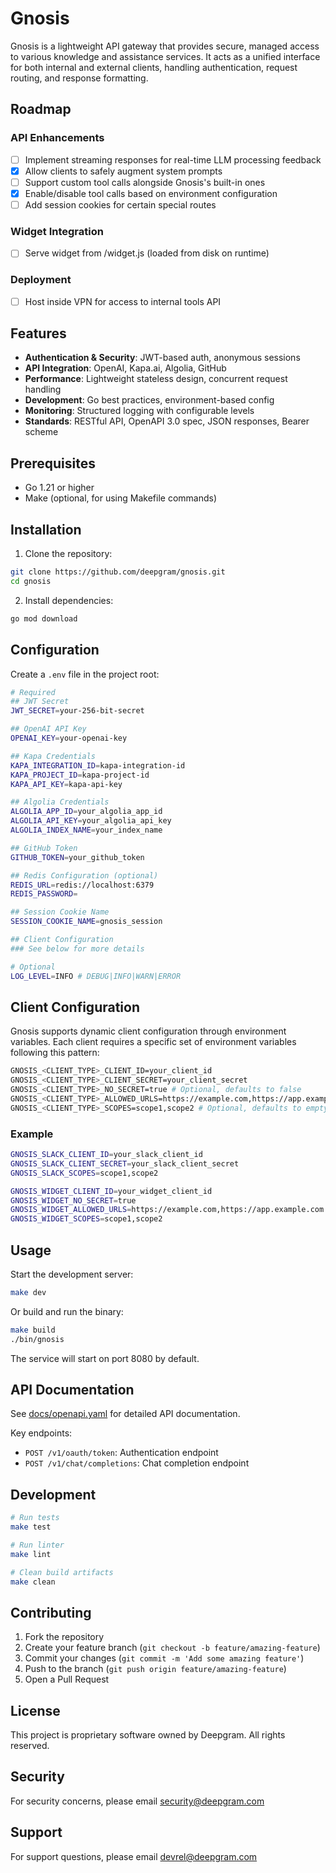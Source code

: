 # Gnosis

Gnosis is a lightweight API gateway that provides secure, managed access to various knowledge and assistance services. It acts as a unified interface for both internal and external clients, handling authentication, request routing, and response formatting.

## Roadmap

### API Enhancements

- [ ] Implement streaming responses for real-time LLM processing feedback
- [x] Allow clients to safely augment system prompts
- [ ] Support custom tool calls alongside Gnosis's built-in ones
- [x] Enable/disable tool calls based on environment configuration
- [ ] Add session cookies for certain special routes

### Widget Integration

- [ ] Serve widget from /widget.js (loaded from disk on runtime)

### Deployment

- [ ] Host inside VPN for access to internal tools API

## Features

- **Authentication & Security**: JWT-based auth, anonymous sessions
- **API Integration**: OpenAI, Kapa.ai, Algolia, GitHub
- **Performance**: Lightweight stateless design, concurrent request handling
- **Development**: Go best practices, environment-based config
- **Monitoring**: Structured logging with configurable levels
- **Standards**: RESTful API, OpenAPI 3.0 spec, JSON responses, Bearer scheme

## Prerequisites

- Go 1.21 or higher
- Make (optional, for using Makefile commands)

## Installation

1. Clone the repository:

```sh
git clone https://github.com/deepgram/gnosis.git
cd gnosis
```

2. Install dependencies:

```sh
go mod download
```

## Configuration

Create a `.env` file in the project root:

```sh
# Required
## JWT Secret
JWT_SECRET=your-256-bit-secret

## OpenAI API Key
OPENAI_KEY=your-openai-key

## Kapa Credentials
KAPA_INTEGRATION_ID=kapa-integration-id
KAPA_PROJECT_ID=kapa-project-id
KAPA_API_KEY=kapa-api-key

## Algolia Credentials
ALGOLIA_APP_ID=your_algolia_app_id
ALGOLIA_API_KEY=your_algolia_api_key
ALGOLIA_INDEX_NAME=your_index_name

## GitHub Token
GITHUB_TOKEN=your_github_token

## Redis Configuration (optional)
REDIS_URL=redis://localhost:6379
REDIS_PASSWORD=

## Session Cookie Name
SESSION_COOKIE_NAME=gnosis_session

## Client Configuration
### See below for more details

# Optional
LOG_LEVEL=INFO # DEBUG|INFO|WARN|ERROR
```

## Client Configuration

Gnosis supports dynamic client configuration through environment variables. Each client requires a specific set of environment variables following this pattern:

```sh
GNOSIS_<CLIENT_TYPE>_CLIENT_ID=your_client_id
GNOSIS_<CLIENT_TYPE>_CLIENT_SECRET=your_client_secret
GNOSIS_<CLIENT_TYPE>_NO_SECRET=true # Optional, defaults to false
GNOSIS_<CLIENT_TYPE>_ALLOWED_URLS=https://example.com,https://app.example.com # Optional, defaults to empty
GNOSIS_<CLIENT_TYPE>_SCOPES=scope1,scope2 # Optional, defaults to empty
```

### Example

```sh
GNOSIS_SLACK_CLIENT_ID=your_slack_client_id
GNOSIS_SLACK_CLIENT_SECRET=your_slack_client_secret
GNOSIS_SLACK_SCOPES=scope1,scope2

GNOSIS_WIDGET_CLIENT_ID=your_widget_client_id
GNOSIS_WIDGET_NO_SECRET=true
GNOSIS_WIDGET_ALLOWED_URLS=https://example.com,https://app.example.com
GNOSIS_WIDGET_SCOPES=scope1,scope2
```

## Usage

Start the development server:

```sh
make dev
```

Or build and run the binary:

```sh
make build
./bin/gnosis
```

The service will start on port 8080 by default.

## API Documentation

See [docs/openapi.yaml](./docs/openapi.yaml) for detailed API documentation.

Key endpoints:

- `POST /v1/oauth/token`: Authentication endpoint
- `POST /v1/chat/completions`: Chat completion endpoint

## Development

```sh
# Run tests
make test

# Run linter
make lint

# Clean build artifacts
make clean
```

## Contributing

1. Fork the repository
2. Create your feature branch (`git checkout -b feature/amazing-feature`)
3. Commit your changes (`git commit -m 'Add some amazing feature'`)
4. Push to the branch (`git push origin feature/amazing-feature`)
5. Open a Pull Request

## License

This project is proprietary software owned by Deepgram. All rights reserved.

## Security

For security concerns, please email security@deepgram.com

## Support

For support questions, please email devrel@deepgram.com
